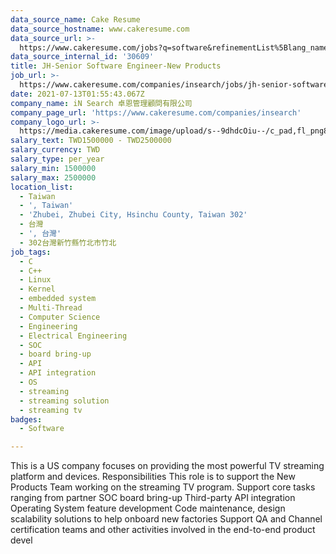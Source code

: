```yaml
---
data_source_name: Cake Resume
data_source_hostname: www.cakeresume.com
data_source_url: >-
  https://www.cakeresume.com/jobs?q=software&refinementList%5Blang_name%5D%5B0%5D=English&refinementList%5Bsalary_type%5D=per_year&range%5Bsalary_range%5D%5Bmin%5D=1000000&page=2
data_source_internal_id: '30609'
title: JH-Senior Software Engineer-New Products
job_url: >-
  https://www.cakeresume.com/companies/insearch/jobs/jh-senior-software-engineer-new-products
date: 2021-07-13T01:55:43.067Z
company_name: iN Search 卓恩管理顧問有限公司
company_page_url: 'https://www.cakeresume.com/companies/insearch'
company_logo_url: >-
  https://media.cakeresume.com/image/upload/s--9dhdcOiu--/c_pad,fl_png8,h_200,w_200/v1610522688/ppnzb1veba43cha2rznf.png
salary_text: TWD1500000 - TWD2500000
salary_currency: TWD
salary_type: per_year
salary_min: 1500000
salary_max: 2500000
location_list:
  - Taiwan
  - ', Taiwan'
  - 'Zhubei, Zhubei City, Hsinchu County, Taiwan 302'
  - 台灣
  - ', 台灣'
  - 302台灣新竹縣竹北市竹北
job_tags:
  - C
  - C++
  - Linux
  - Kernel
  - embedded system
  - Multi-Thread
  - Computer Science
  - Engineering
  - Electrical Engineering
  - SOC
  - board bring-up
  - API
  - API integration
  - OS
  - streaming
  - streaming solution
  - streaming tv
badges:
  - Software

---
```


This is a US company focuses on providing the most powerful TV streaming platform and devices. Responsibilities This role is to support the New Products Team working on the streaming TV program. Support core tasks ranging from partner SOC board bring-up Third-party API integration Operating System feature development Code maintenance, design scalability solutions to help onboard new factories Support QA and Channel certification teams and other activities involved in the end-to-end product devel